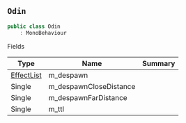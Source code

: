 ## `Odin`

```csharp
public class Odin
    : MonoBehaviour

```

Fields

| Type | Name | Summary | 
| --- | --- | --- | 
| [EffectList](./EffectList.md) | m_despawn |  | 
| Single | m_despawnCloseDistance |  | 
| Single | m_despawnFarDistance |  | 
| Single | m_ttl |  | 



